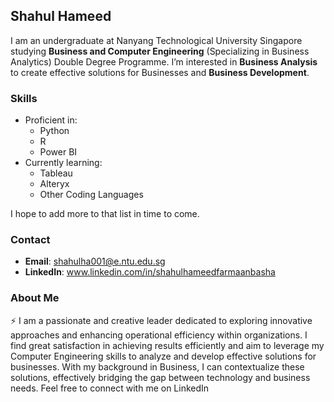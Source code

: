 
## Shahul Hameed

I am an undergraduate at Nanyang Technological University Singapore studying **Business and Computer Engineering** (Specializing in Business Analytics) Double Degree Programme. I’m interested in **Business Analysis** to create effective solutions for Businesses and **Business Development**.

### Skills

- Proficient in:
  - Python
  - R
  - Power BI
- Currently learning:
  - Tableau
  - Alteryx
  - Other Coding Languages

I hope to add more to that list in time to come.

### Contact

- **Email**: [shahulha001@e.ntu.edu.sg](mailto:shahulha001@e.ntu.edu.sg)
- **LinkedIn**: www.linkedin.com/in/shahulhameedfarmaanbasha

### About Me

⚡ I am a passionate and creative leader dedicated to exploring innovative approaches and enhancing operational efficiency within organizations. I find great satisfaction in achieving results efficiently and aim to leverage my Computer Engineering skills to analyze and develop effective solutions for businesses. With my background in Business, I can contextualize these solutions, effectively bridging the gap between technology and business needs. Feel free to connect with me on LinkedIn
